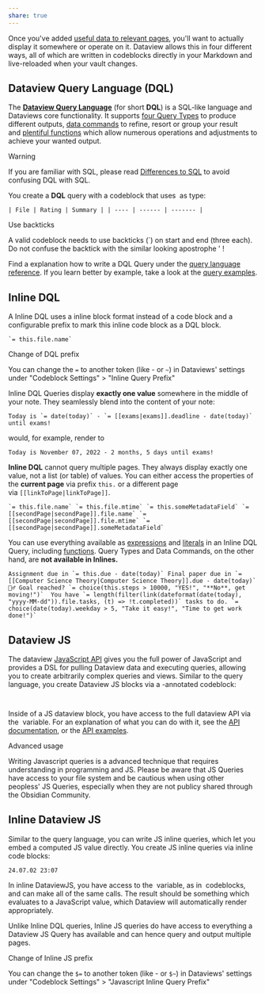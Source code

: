 ```yaml
---
share: true
---
```

Once you've added [useful data to relevant pages](https://blacksmithgu.github.io/obsidian-dataview/annotation/add-metadata/), you'll want to actually display it somewhere or operate on it. Dataview allows this in four different ways, all of which are written in codeblocks directly in your Markdown and live-reloaded when your vault changes.

## Dataview Query Language (DQL)

The [**Dataview Query Language**](https://blacksmithgu.github.io/obsidian-dataview/queries/structure) (for short **DQL**) is a SQL-like language and Dataviews core functionality. It supports [four Query Types](https://blacksmithgu.github.io/obsidian-dataview/queries/query-types/) to produce different outputs, [data commands](https://blacksmithgu.github.io/obsidian-dataview/queries/data-commands/) to refine, resort or group your result and [plentiful functions](https://blacksmithgu.github.io/obsidian-dataview/reference/functions/) which allow numerous operations and adjustments to achieve your wanted output.

Warning

If you are familiar with SQL, please read [Differences to SQL](https://blacksmithgu.github.io/obsidian-dataview/queries/differences-to-sql) to avoid confusing DQL with SQL.

You create a **DQL** query with a codeblock that uses  as type:

` | File | Rating | Summary |
| ---- | ------ | ------- |
 `

Use backticks

A valid codeblock needs to use backticks (`) on start and end (three each). Do not confuse the backtick with the similar looking apostrophe ' !

Find a explanation how to write a DQL Query under the [query language reference](https://blacksmithgu.github.io/obsidian-dataview/queries/structure). If you learn better by example, take a look at the [query examples](https://blacksmithgu.github.io/obsidian-dataview/resources/examples).

## Inline DQL

A Inline DQL uses a inline block format instead of a code block and a configurable prefix to mark this inline code block as a DQL block.

`` `= this.file.name` ``

Change of DQL prefix

You can change the `=` to another token (like \- or `~`) in Dataviews' settings under "Codeblock Settings" > "Inline Query Prefix"

Inline DQL Queries display **exactly one value** somewhere in the middle of your note. They seamlessly blend into the content of your note:

``Today is `= date(today)` - `= [[exams|exams]].deadline - date(today)` until exams!``

would, for example, render to

`Today is November 07, 2022 - 2 months, 5 days until exams!`

**Inline DQL** cannot query multiple pages. They always display exactly one value, not a list (or table) of values. You can either access the properties of the **current page** via prefix `this.` or a different page via `[[linkToPage|linkToPage]]`.

`` `= this.file.name` `= this.file.mtime` `= this.someMetadataField` `= [[secondPage|secondPage]].file.name` `= [[secondPage|secondPage]].file.mtime` `= [[secondPage|secondPage]].someMetadataField` ``

You can use everything available as [expressions](https://blacksmithgu.github.io/obsidian-dataview/reference/expressions) and [literals](https://blacksmithgu.github.io/obsidian-dataview/reference/literals) in an Inline DQL Query, including [functions](https://blacksmithgu.github.io/obsidian-dataview/reference/functions). Query Types and Data Commands, on the other hand, are **not available in Inlines.**

`` Assignment due in `= this.due - date(today)` Final paper due in `= [[Computer Science Theory|Computer Science Theory]].due - date(today)`  🏃‍♂️ Goal reached? `= choice(this.steps > 10000, "YES!", "**No**, get moving!")`  You have `= length(filter(link(dateformat(date(today), "yyyy-MM-dd")).file.tasks, (t) => !t.completed))` tasks to do. `= choice(date(today).weekday > 5, "Take it easy!", "Time to get work done!")` `` 

## Dataview JS

The dataview [JavaScript API](https://blacksmithgu.github.io/obsidian-dataview/api/intro) gives you the full power of JavaScript and provides a DSL for pulling Dataview data and executing queries, allowing you to create arbitrarily complex queries and views. Similar to the query language, you create Dataview JS blocks via a -annotated codeblock:

`  `

Inside of a JS dataview block, you have access to the full dataview API via the  variable. For an explanation of what you can do with it, see the [API documentation](https://blacksmithgu.github.io/obsidian-dataview/api/code-reference), or the [API examples](https://blacksmithgu.github.io/obsidian-dataview/api/code-examples).

Advanced usage

Writing Javascript queries is a advanced technique that requires understanding in programming and JS. Please be aware that JS Queries have access to your file system and be cautious when using other peopless' JS Queries, especially when they are not publicy shared through the Obsidian Community.

## Inline Dataview JS

Similar to the query language, you can write JS inline queries, which let you embed a computed JS value directly. You create JS inline queries via inline code blocks:

`` 24.07.02 23:07 ``

In inline DataviewJS, you have access to the  variable, as in  codeblocks, and can make all of the same calls. The result should be something which evaluates to a JavaScript value, which Dataview will automatically render appropriately.

Unlike Inline DQL queries, Inline JS queries do have access to everything a Dataview JS Query has available and can hence query and output multiple pages.

Change of Inline JS prefix

You can change the `$=` to another token (like \- or `$~`) in Dataviews' settings under "Codeblock Settings" > "Javascript Inline Query Prefix"